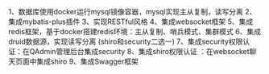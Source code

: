1、数据库使用docker运行mysql镜像容器，mysql实现主从复制，读写分离
2、集成mybatis-plus插件
3、实现RESTful风格
4、集成websocket框架
5、集成redis框架，基于docker搭建redis环境：主从复制、哨兵模式、集群模式
6、集成druid数据源，实现读写分离
(shiro和security二选一)
7、集成security权限认证：在QAdmin管理后台集成security
8、集成shiro权限认证 ：在websocket聊天页面中集成shiro
9、集成Swagger框架